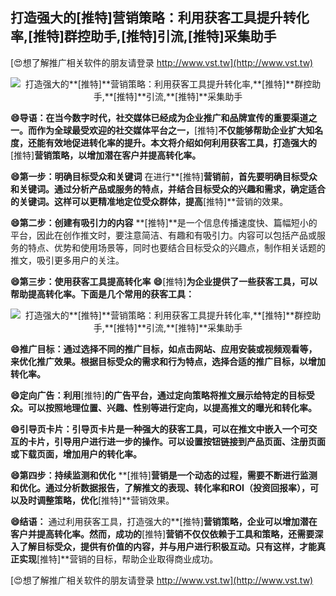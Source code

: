 ## **打造强大的**[推特]**营销策略：利用获客工具提升转化率,**[推特]**群控助手,**[推特]**引流,**[推特]**采集助手**

[😍想了解推广相关软件的朋友请登录 http://www.vst.tw](http://www.vst.tw)

 <center><img src="https://vst.tw/MP4/tuiguang/png/3.png" alt="打造强大的**[推特]**营销策略：利用获客工具提升转化率,**[推特]**群控助手,**[推特]**引流,**[推特]**采集助手"></center>

**😄导语：在当今数字时代，社交媒体已经成为企业推广和品牌宣传的重要渠道之一。而作为全球最受欢迎的社交媒体平台之一，**[推特]**不仅能够帮助企业扩大知名度，还能有效地促进转化率的提升。本文将介绍如何利用获客工具，打造强大的**[推特]**营销策略，以增加潜在客户并提高转化率。**

**😄第一步：明确目标受众和关键词**
在进行**[推特]**营销前，首先要明确目标受众和关键词。通过分析产品或服务的特点，并结合目标受众的兴趣和需求，确定适合的关键词。这样可以更精准地定位受众群体，提高**[推特]**营销的效果。

**😄第二步：创建有吸引力的内容**
**[推特]**是一个信息传播速度快、篇幅短小的平台，因此在创作推文时，要注意简洁、有趣和有吸引力。内容可以包括产品或服务的特点、优势和使用场景等，同时也要结合目标受众的兴趣点，制作相关话题的推文，吸引更多用户的关注。

**😄第三步：使用获客工具提高转化率**
**😄**[推特]**为企业提供了一些获客工具，可以帮助提高转化率。下面是几个常用的获客工具：**

 <center><img src="https://vst.tw/MP4/tuiguang/png/5.png" alt="打造强大的**[推特]**营销策略：利用获客工具提升转化率,**[推特]**群控助手,**[推特]**引流,**[推特]**采集助手"></center>

**😄推广目标：通过选择不同的推广目标，如点击网站、应用安装或视频观看等，来优化推广效果。根据目标受众的需求和行为特点，选择合适的推广目标，以增加转化率。**

**😄定向广告：利用**[推特]**的广告平台，通过定向策略将推文展示给特定的目标受众。可以按照地理位置、兴趣、性别等进行定向，以提高推文的曝光和转化率。**

**😄引导页卡片：引导页卡片是一种强大的获客工具，可以在推文中嵌入一个可交互的卡片，引导用户进行进一步的操作。可以设置按钮链接到产品页面、注册页面或下载页面，增加用户的转化率。**

**😄第四步：持续监测和优化**
**[推特]**营销是一个动态的过程，需要不断进行监测和优化。通过分析数据报告，了解推文的表现、转化率和ROI（投资回报率），可以及时调整策略，优化**[推特]**营销效果。

**😄结语：**
通过利用获客工具，打造强大的**[推特]**营销策略，企业可以增加潜在客户并提高转化率。然而，成功的**[推特]**营销不仅仅依赖于工具和策略，还需要深入了解目标受众，提供有价值的内容，并与用户进行积极互动。只有这样，才能真正实现**[推特]**营销的目标，帮助企业取得商业成功。

[😍想了解推广相关软件的朋友请登录 http://www.vst.tw](http://www.vst.tw)



